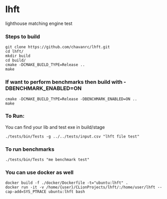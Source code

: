 # lhft
lighthouse matching engine test

### Steps to build
```
git clone https://github.com/chavanrc/lhft.git
cd lhft/
mkdir build
cd build/
cmake -DCMAKE_BUILD_TYPE=Release ..
make
```
### If want to perform benchmarks then build with -DBENCHMARK_ENABLED=ON
```
cmake -DCMAKE_BUILD_TYPE=Release -DBENCHMARK_ENABLED=ON ..
make
```
### To Run:
You can find your lib and test exe in build/stage
```
./tests/bin/Tests -g ../../tests/input.csv "lhft file test"
```
### To run benchmarks
```
./tests/bin/Tests "me benchmark test"
```
### You can use docker as well
```
docker build -f ./docker/Dockerfile -t="ubuntu:lhft" .
docker run -it -v /home/{user}/CLionProjects/lhft/:/home/user/lhft --cap-add=SYS_PTRACE ubuntu:lhft bash
```
